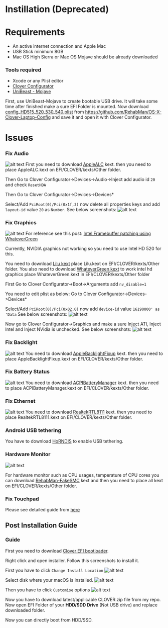 # Instillation (Deprecated)

# Requirements
 - An active internet connection and Apple Mac
 - USB Stick minimum 8GB
 - Mac OS High Sierra or Mac OS Mojave should be already downloaded
 
### Tools required
 - Xcode or any Plist editor
 - [Clover Configurator](https://mackie100projects.altervista.org/download-clover-configurator/)
 - [UniBeast - Mojave](https://www.tonymacx86.com/resources/unibeast-9-2-0-mojave.426/)
 
 First, use UniBeast-Mojave to create bootable USB drive. It will take some time after finished make a sure EFI Folder is mounted. Now download [config_HD515_520_530_540.plist](https://github.com/RehabMan/OS-X-Clover-Laptop-Config/blob/master/config_HD515_520_530_540.plist) from https://github.com/RehabMan/OS-X-Clover-Laptop-Config and save it and open it with Clover Configurator. 
 
 # Issues
 
 ### Fix Audio
   ![alt text](assets/Screenshots/sound_setting_panel.png)
  First you need to download  [AppleALC](https://github.com/acidanthera/AppleALC) kext. then you need to place AppleALC.kext on EFI/CLOVER/kexts/Other folder.
 
  Then Go to Clover Configurator->Devices->Audio->Inject add audio id `20` and check `ResetHDA`

  Then Go to Clover Configurator->Devices->Devices*
  
  Select/Add `PciRoot(0)/Pci(0x1f,3)` now delete all properties keys and add `layout-id` value `20` as `Number`.
  See below screenshots:
  ![alt text](https://raw.githubusercontent.com/gajjartejas/Lenovo-Ideapad-320-15ISK-14ISK-Laptop-Hackintosh/master/assets/Screenshots/clover_deivces_pci0x1f_3.png)
 
  ### Fix Graphics
  ![alt text](assets/Screenshots/graphics_system_info.png)
  For reference see this post:
  [Intel Framebuffer patching using WhateverGreen](https://www.tonymacx86.com/threads/guide-intel-framebuffer-patching-using-whatevergreen.256490/)
  
  Currently, NVIDIA graphics not working so you need to use Intel HD 520 for this.
  
  You need to download [Lilu kext](https://github.com/acidanthera/Lilu) place Lilu.kext on EFI/CLOVER/kexts/Other folder. You also need to download [WhateverGreen kext](https://github.com/acidanthera/whatevergreen) to work intel hd graphics place WhateverGreen.kext in EFI/CLOVER/kexts/Other folder
  
  First Go to Clover Configurator->Boot->Arguments add `nv_disable=1`

  You need to edit plist as below:
  Go to Clover Configurator->Devices->Devices*

  Select/Add `PciRoot(0)/Pci(0x02,0)` now add `device-id` value `16190000' as 'Data`
  See below screenshots:
  ![alt text](https://raw.githubusercontent.com/gajjartejas/Lenovo-Ideapad-320-15ISK-14ISK-Laptop-Hackintosh/master/assets/Screenshots/clover_deivces_pci0x02_2.png)

  Now go to Clover Configurator->Graphics and make a sure Inject ATI, Inject Intel and  Inject NVidia is unchecked. See below screenshots:
  ![alt text](https://raw.githubusercontent.com/gajjartejas/Lenovo-Ideapad-320-15ISK-14ISK-Laptop-Hackintosh/master/assets/Screenshots/clover_graphics.png)
 
  ### Fix Backlight
   ![alt text](assets/Screenshots/display_setting_panel.png)
  You need to download  [AppleBacklightFixup](https://bitbucket.org/RehabMan/applebacklightfixup/downloads/) kext. then you need to place AppleBacklightFixup.kext on EFI/CLOVER/kexts/Other folder.

  ### Fix Battery Status
  ![alt text](assets/Screenshots/menubar_battery.png)
  You need to download  [ACPIBatteryManager](https://github.com/RehabMan/OS-X-ACPI-Battery-Driver) kext. then you need to place ACPIBatteryManager.kext on EFI/CLOVER/kexts/Other folder.

  ### Fix Ethernet
  ![alt text](assets/Screenshots/network_setting_panel.png)
  You need to download  [RealtekRTL8111](https://github.com/RehabMan/OS-X-Realtek-Network) kext. then you need to place RealtekRTL8111.kext on EFI/CLOVER/kexts/Other folder.

  ### Android USB tethering
  You have to download [HoRNDIS](https://github.com/jwise/HoRNDIS) to enable USB tethering.

  ### Hardware Monitor
  ![alt text](assets/Screenshots/menubar_hardware_monitor.png)
  
  For hardware monitor such as CPU usages, temperature of CPU cores you can download [RehabMan-FakeSMC](https://bitbucket.org/RehabMan/os-x-fakesmc-kozlek/downloads/) kext and then you need to place all kext on EFI/CLOVER/kexts/Other folder.

  ### Fix Touchpad
   Please see detailed guide from [here](Touchpad-Guide.md)


 ## Post Installation Guide

 ### Guide
 First you need to download [Clover EFI bootloader](https://sourceforge.net/projects/cloverefiboot/).

 Right click and open installer. Follow this screenshots to install it.

 First you have to click `Change Install Location`
 ![alt text](assets/Screenshots/clover_installer_1.png)

 Select disk where your macOS is installed.
 ![alt text](assets/Screenshots/clover_installer_2.png)

 Then you have to click `Customise` options
 ![alt text](assets/Screenshots/clover_installer_3.png)

 Now you have to download latest/applicable CLOVER.zip file from my repo. Now open EFI Folder of your **HDD/SDD Drive** (Not USB drive) and replace downloaded folder.

 Now you can directly boot from HDD/SSD.
